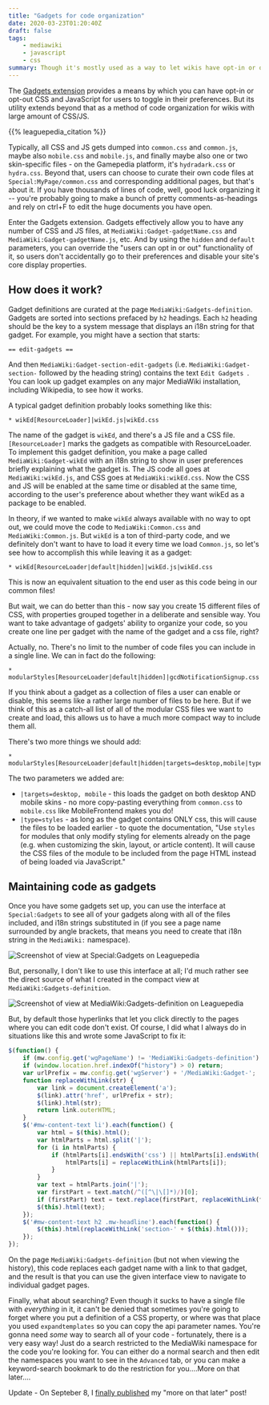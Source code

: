 ```yaml
---
title: "Gadgets for code organization"
date: 2020-03-23T01:20:40Z
draft: false
tags:
    - mediawiki
    - javascript
    - css
summary: Though it's mostly used as a way to let wikis have opt-in or opt-out CSS and JS features for users, the Gadgets extension is a great way to organize code instead of using Common.css and Common.js for everything.
---
```


The [Gadgets extension](https://www.mediawiki.org/wiki/Extension:Gadgets) provides a means by which you can have opt-in or opt-out CSS and JavaScript for users to toggle in their preferences. But its utility extends beyond that as a method of code organization for wikis with large amount of CSS/JS.

{{% leaguepedia_citation %}}

Typically, all CSS and JS gets dumped into `common.css` and `common.js`, maybe also `mobile.css` and `mobile.js`, and finally maybe also one or two skin-specific files - on the Gamepedia platform, it's `hydradark.css` or `hydra.css`. Beyond that, users can choose to curate their own code files at `Special:MyPage/common.css` and corresponding additional pages, but that's about it. If you have thousands of lines of code, well, good luck organizing it -- you're probably going to make a bunch of pretty comments-as-headings and rely on ctrl+F to edit the huge documents you have open.

Enter the Gadgets extension. Gadgets effectively allow you to have any number of CSS and JS files, at `MediaWiki:Gadget-gadgetName.css` and `MediaWiki:Gadget-gadgetName.js`, etc. And by using the `hidden` and `default` parameters, you can override the "users can opt in or out" functionality of it, so users don't accidentally go to their preferences and disable your site's core display properties.

## How does it work?
Gadget definitions are curated at the page `MediaWiki:Gadgets-definition`. Gadgets are sorted into sections prefaced by `h2` headings. Each `h2` heading should be the key to a system message that displays an i18n string for that gadget. For example, you might have a section that starts:
```
== edit-gadgets ==
```
And then `MediaWiki:Gadget-section-edit-gadgets` (i.e. `MediaWiki:Gadget-section-` followed by the heading string) contains the text `Edit Gadgets
`. You can look up gadget examples on any major MediaWiki installation, including Wikipedia, to see how it works.

A typical gadget definition probably looks something like this:
```
* wikEd[ResourceLoader]|wikEd.js|wikEd.css
```

The name of the gadget is `wikEd`, and there's a JS file and a CSS file. `[ResourceLoader]` marks the gadgets as compatible with ResourceLoader. To implement this gadget definition, you make a page called `MediaWiki:Gadget-wikEd` with an i18n string to show in user preferences briefly explaining what the gadget is. The JS code all goes at `MediaWiki:wikEd.js`, and CSS goes at `MediaWiki:wikEd.css`. Now the CSS and JS will be enabled at the same time or disabled at the same time, according to the user's preference about whether they want wikEd as a package to be enabled.

In theory, if we wanted to make `wikEd` always available with no way to opt out, we could move the code to `MediaWiki:Common.css` and `MediaWiki:Common.js`. But `wikEd` is a ton of third-party code, and we definitely don't want to have to load it every time we load `Common.js`, so let's see how to accomplish this while leaving it as a gadget:
```
* wikEd[ResourceLoader|default|hidden]|wikEd.js|wikEd.css
```
This is now an equivalent situation to the end user as this code being in our common files!

But wait, we can do better than this - now say you create 15 different files of CSS, with properties grouped together in a deliberate and sensible way. You want to take advantage of gadgets' ability to organize your code, so you create one line per gadget with the name of the gadget and a css file, right?

Actually, no. There's no limit to the number of code files you can include in a single line. We can in fact do the following:

```
* modularStyles[ResourceLoader|default|hidden]|gcdNotificationSignup.css|predictions.css|topSchedule.css|championFlashcards.css|flairs.css|gameinfo.css|rosterswapPortal.css|scoreboards.css
```

If you think about a gadget as a collection of files a user can enable or disable, this seems like a rather large number of files to be here. But if we think of this as a catch-all list of all of the modular CSS files we want to create and load, this allows us to have a much more compact way to include them all.

There's two more things we should add:

```
* modularStyles[ResourceLoader|default|hidden|targets=desktop,mobile|type=styles]|gcdNotificationSignup.css|predictions.css|topSchedule.css|championFlashcards.css|flairs.css|gameinfo.css|rosterswapPortal.css|scoreboards.css
```
The two parameters we added are:
* `|targets=desktop, mobile` - this loads the gadget on both desktop AND mobile skins - no more copy-pasting everything from `common.css` to `mobile.css` like MobileFrontend makes you do!
* `|type=styles` - as long as the gadget contains ONLY css, this will cause the files to be loaded earlier - to quote the documentation, "Use `styles` for modules that only modify styling for elements already on the page (e.g. when customizing the skin, layout, or article content). It will cause the CSS files of the module to be included from the page HTML instead of being loaded via JavaScript."

## Maintaining code as gadgets
Once you have some gadgets set up, you can use the interface at `Special:Gadgets` to see all of your gadgets along with all of the files included, and i18n strings substituted in (if you see a page name surrounded by angle brackets, that means you need to create that i18n string in the `MediaWiki:` namespace).

![Screenshot of view at Special:Gadgets on Leaguepedia](/images/gadgets-for-code-organization/special-gadgets.png)

But, personally, I don't like to use this interface at all; I'd much rather see the direct source of what I created in the compact view at `MediaWiki:Gadgets-definition`.

![Screenshot of view at MediaWiki:Gadgets-definition on Leaguepedia](/images/gadgets-for-code-organization/gadgets-definition.png)

But, by default those hyperlinks that let you click directly to the pages where you can edit code don't exist. Of course, I did what I always do in situations like this and wrote some JavaScript to fix it:

```js
$(function() {
    if (mw.config.get('wgPageName') != 'MediaWiki:Gadgets-definition') return;
    if (window.location.href.indexOf("history") > 0) return;
    var urlPrefix = mw.config.get('wgServer') + '/MediaWiki:Gadget-';
    function replaceWithLink(str) {
        var link = document.createElement('a');
        $(link).attr('href', urlPrefix + str);
        $(link).html(str);
        return link.outerHTML;
    }
    $('#mw-content-text li').each(function() {
        var html = $(this).html();
        var htmlParts = html.split('|');
        for (i in htmlParts) {
            if (htmlParts[i].endsWith('css') || htmlParts[i].endsWith('js')) {
                htmlParts[i] = replaceWithLink(htmlParts[i]);
            }
        }
        var text = htmlParts.join('|');
        var firstPart = text.match(/^([^\|\[]*)/)[0];
        if (firstPart) text = text.replace(firstPart, replaceWithLink(firstPart));
        $(this).html(text);
    });
    $('#mw-content-text h2 .mw-headline').each(function() {
        $(this).html(replaceWithLink('section-' + $(this).html()));
    });
});
```

On the page `MediaWiki:Gadgets-definition` (but not when viewing the history), this code replaces each gadget name with a link to that gadget, and the result is that you can use the given interface view to navigate to individual gadget pages.

Finally, what about searching? Even though it sucks to have a single file with *everything* in it, it can't be denied that sometimes you're going to forget where you put a definition of a CSS property, or where was that place you used `expandtemplates` so you can copy the api parameter names. You're gonna need *some* way to search all of your code - fortunately, there is a very easy way! Just do a search restricted to the MediaWiki namespace for the code you're looking for. You can either do a normal search and then edit the namespaces you want to see in the `Advanced` tab, or you can make a keyword-search bookmark to do the restriction for you....More on that later....

Update - On Septeber 8, I [finally published](https://river.me/blog/url-bar-is-a-cli/) my "more on that later" post!